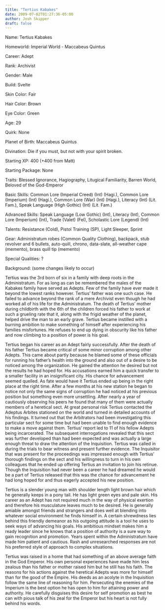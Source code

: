 ```yaml
---
title: "Tertius Kabakes"
date: 2009-07-02T01:27:36-05:00
author: Josh Skipper
draft: false
---
```

Name:	Tertius Kabakes

Homeworld:	Imperial World - Maccabeus Quintus

Career:	Adept

Rank:	Archivist

Gender:	Male

Build:	Svelte

Skin Color:	Fair

Hair Color:	Brown

Eye Color:	Green

Age:	29

Quirk:	None

Planet of Birth:	Maccabeus Quintus

Divination:	Die if you must, but not with your spirit broken.

Starting XP:	400 (+400 from Matt)

Starting Package:	None

Traits: Blessed Ignorance, Hagiography, Litugical Familiarity, Barren World, Beloved of the God-Emperor

Basic Skills: Common Lore (Imperial Creed) (Int) (Hagi.), Common Lore (Imperium) (Int) (Hagi.), Common Lore (War) (Int) (Hagi.), Literacy (Int) (Lit. Fam.), Speak Language (High Gothic) (Int) (Lit. Fam.)

Advanced Skills: Speak Language (Low Gothic) (Int), Literacy (Int), Common Lore (Imperium) (Int), Trade (Valet) (Fel), Scholastic Lore (Legend) (Int)

Talents: Resistance (Cold), Pistol Training (SP), Light Sleeper, Sprint

Gear: Administratum robes (Common Quality Clothing), backpack, stub revolver and 6 bullets, auto-quill, chrono, data-slate, all-weather cape (memento), brass quill tip (memento)

Special Qualities: ?

Background: (some changes likely to occur) 

Tertius was the 3rd born of six in a family with deep roots in the Administratum. For as long as can be remembered the males of the Kabakes family have served as Adepts. Few of the family have ever made it beyond the lowest ranks however. Tertius’ father was one such case. He failed to advance beyond the rank of a mere Archivist even though he had worked all of his life for the Administratum. The death of Tertius’ mother during childbirth with the 6th of the children forced his father to work at such a grueling rate that it, along with the frigid weather of the planet, helped drive the man to an early grave. Tertius became instilled with a burning ambition to make something of himself after experiencing his families misfortunes. He refuses to end up dying in obscurity like his father and now climbing to a position of power is his goal.  

Tertius began his career as an Adept fairly successfully. After the death of his father Tertius became critical of some minor corruption among other Adepts. This came about partly because he blamed some of these officials for running his father’s health into the ground and also out of a desire to be noticed among the organization. He gained the attention he desired but not the results he had hoped for. His accusations earned him a quick transfer to a smaller facility in an insignificant city. His chance for advancement seemed quelled. As fate would have it Tertius ended up being in the right place at the right time. After a few months at his new station he began to notice not only the same signs of corruption he had noticed at his previous position but something even more unsettling. After nearly a year of cautiously observing his peers he found that many of them were actually members of a heretical sect. At great personal risk Tertius contacted the Adeptus Arbites stationed on the world and turned in detailed accounts of his findings. It turned out that the Arbitrators had been investigating this particular sect for some time but had been unable to find enough evidence to make a move against them. Tertius’ report led to 11 of his fellow Adepts being incarcerated. The subsequent interrogations revealed that this sect was further developed than had been expected and was actually a large enough threat to draw the attention of the Inquisition. Tertius was called in during the trials to bear witness and present further evidence. The Inquisitor that was present for the proceedings was impressed enough with Tertius’ thorough findings on the sect and his willingness to turn in his own colleagues that he ended up offering Tertius an invitation to join his retinue. Though the Inquisition had never been a career he had dreamed he would be a part of Tertius released that this was the chance for advancement he had long hoped for and thus eagerly accepted his new position.

Tertius is a slender young man with shoulder length light brown hair which he generally keeps in a pony tail. He has light green eyes and pale skin. His career as an Adept has not required much in the way of physical exertion and therefore his musculature leaves much to be desired. He is generally amiable amongst friends and strangers and does well at blending into whatever social environment he finds himself in. A certain shrewdness lies behind this friendly demeanor as his outgoing attitude is a tool he uses to seek ways of advancing his goals. His ambitious mindset makes him a ready leader since he knows that a position of authority is a sure way to gain recognition and promotion. Years spent within the Administratum have made him patient and cautious. Rash and unresearched responses are not his preferred style of approach to complex situations.

Tertius was raised in a home that had something of an above average faith in the God Emperor. His own personal experiences have made him less zealous than his father or mother raised him but he still has his faith. The reasons for his actions against the heretical Adepts was more for himself than for the good of the Empire. His deeds as an acolyte in the Inquisition follow the same line of reasoning for him. Persecuting the enemies of the Imperium is the best option he has open to him for attaining power and authority. He carefully disguises this desire for self promotion as best he can with pious talk of his zeal for the Emperor but his heart is not fully behind his words.    